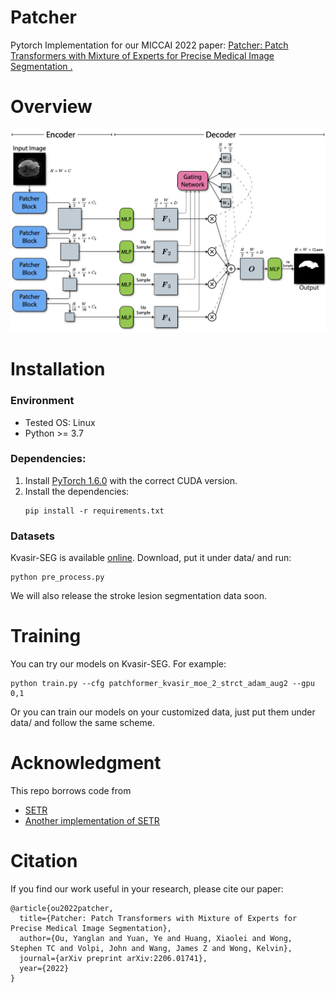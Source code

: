 # Patcher

Pytorch Implementation for our MICCAI 2022 paper: [Patcher: Patch Transformers with Mixture of Experts for Precise Medical Image Segmentation
.](https://arxiv.org/abs/2206.01741)



# Overview
![Loading Patcher Overview](https://github.com/YanglanOu/patcher/blob/master/imgs/overview.png)

# Installation
### Environment
* Tested OS: Linux
* Python >= 3.7

### Dependencies:
1. Install [PyTorch 1.6.0](https://pytorch.org/get-started/previous-versions/) with the correct CUDA version.
2. Install the dependencies:
    ```
    pip install -r requirements.txt

    ```

### Datasets
Kvasir-SEG is available [online](https://datasets.simula.no/kvasir-seg/). Download, put it under data/ and run:
```
python pre_process.py 
```

We will also release the stroke lesion segmentation data soon. 
 

# Training
You can try our models on Kvasir-SEG. For example:

```
python train.py --cfg patchformer_kvasir_moe_2_strct_adam_aug2 --gpu 0,1
```

Or you can train our models on your customized data, just put them under data/ and follow the same scheme. 


# Acknowledgment
This repo borrows code from
* [SETR](https://github.com/fudan-zvg/SETR)
* [Another implementation of SETR](https://github.com/gupta-abhay/setr-pytorch)


# Citation
If you find our work useful in your research, please cite our paper:
```
@article{ou2022patcher,
  title={Patcher: Patch Transformers with Mixture of Experts for Precise Medical Image Segmentation},
  author={Ou, Yanglan and Yuan, Ye and Huang, Xiaolei and Wong, Stephen TC and Volpi, John and Wang, James Z and Wong, Kelvin},
  journal={arXiv preprint arXiv:2206.01741},
  year={2022}
}
```


